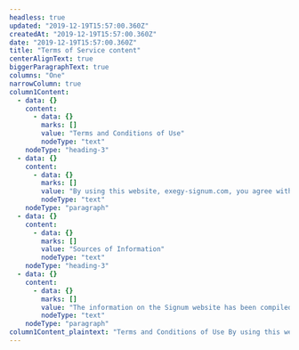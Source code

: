 ```yaml
---
headless: true
updated: "2019-12-19T15:57:00.360Z"
createdAt: "2019-12-19T15:57:00.360Z"
date: "2019-12-19T15:57:00.360Z"
title: "Terms of Service content"
centerAlignText: true
biggerParagraphText: true
columns: "One"
narrowColumn: true
column1Content:
  - data: {}
    content:
      - data: {}
        marks: []
        value: "Terms and Conditions of Use"
        nodeType: "text"
    nodeType: "heading-3"
  - data: {}
    content:
      - data: {}
        marks: []
        value: "By using this website, exegy-signum.com, you agree with the terms and conditions described below. Do not use the Signum website if you do not agree to all of these terms or conditions."
        nodeType: "text"
    nodeType: "paragraph"
  - data: {}
    content:
      - data: {}
        marks: []
        value: "Sources of Information"
        nodeType: "text"
    nodeType: "heading-3"
  - data: {}
    content:
      - data: {}
        marks: []
        value: "The information on the Signum website has been compiled from both internal and external sources. Such information may include data obtained from sources we believe to be reliable, but we cannot and do not guarantee the accuracy, timeliness, or completeness of such information for any particular purpose. You agree that we will not be responsible for any loss you experience as a result of your reliance on such information. We use reasonable efforts to make sure that the information appearing on this site is accurate and up-to-date. However, we do not represent or warrant that the information contained herein is accurate or complete."
        nodeType: "text"
    nodeType: "paragraph"
column1Content_plaintext: "Terms and Conditions of Use By using this website, exegy-signum.com, you agree with the terms and conditions described below. Do not use the Signum website if you do not agree to all of these terms or conditions. Sources of Information The information on the Signum website has been compiled from both internal and external sources. Such information may include data obtained from sources we believe to be reliable, but we cannot and do not guarantee the accuracy, timeliness, or completeness of such information for any particular purpose. You agree that we will not be responsible for any loss you experience as a result of your reliance on such information. We use reasonable efforts to make sure that the information appearing on this site is accurate and up-to-date. However, we do not represent or warrant that the information contained herein is accurate or complete."
---
```

